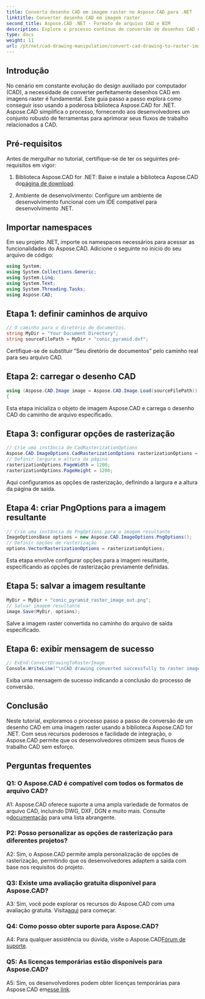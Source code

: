 ```yaml
---
title: Converta desenho CAD em imagem raster no Aspose.CAD para .NET
linktitle: Converter desenho CAD em imagem raster
second_title: Aspose.CAD .NET - Formato de arquivo CAD e BIM
description: Explore o processo contínuo de conversão de desenhos CAD em imagens raster em .NET com Aspose.CAD. Desbloqueie fluxos de trabalho eficientes e aprimore seus projetos CAD sem esforço.
type: docs
weight: 11
url: /pt/net/cad-drawing-manipulation/convert-cad-drawing-to-raster-image/
---
```

## Introdução

No cenário em constante evolução do design auxiliado por computador (CAD), a necessidade de converter perfeitamente desenhos CAD em imagens raster é fundamental. Este guia passo a passo explora como conseguir isso usando a poderosa biblioteca Aspose.CAD for .NET. Aspose.CAD simplifica o processo, fornecendo aos desenvolvedores um conjunto robusto de ferramentas para aprimorar seus fluxos de trabalho relacionados a CAD.

## Pré-requisitos

Antes de mergulhar no tutorial, certifique-se de ter os seguintes pré-requisitos em vigor:

1.  Biblioteca Aspose.CAD for .NET: Baixe e instale a biblioteca Aspose.CAD do[página de download](https://releases.aspose.com/cad/net/).

2. Ambiente de desenvolvimento: Configure um ambiente de desenvolvimento funcional com um IDE compatível para desenvolvimento .NET.

## Importar namespaces

Em seu projeto .NET, importe os namespaces necessários para acessar as funcionalidades do Aspose.CAD. Adicione o seguinte no início do seu arquivo de código:

```csharp
using System;
using System.Collections.Generic;
using System.Linq;
using System.Text;
using System.Threading.Tasks;
using Aspose.CAD;
```

## Etapa 1: definir caminhos de arquivo

```csharp
// O caminho para o diretório de documentos.
string MyDir = "Your Document Directory";
string sourceFilePath = MyDir + "conic_pyramid.dxf";
```

Certifique-se de substituir “Seu diretório de documentos” pelo caminho real para seu arquivo CAD.

## Etapa 2: carregar o desenho CAD

```csharp
using (Aspose.CAD.Image image = Aspose.CAD.Image.Load(sourceFilePath))
{
```

Esta etapa inicializa o objeto de imagem Aspose.CAD e carrega o desenho CAD do caminho de arquivo especificado.

## Etapa 3: configurar opções de rasterização

```csharp
// Crie uma instância de CadRasterizationOptions
Aspose.CAD.ImageOptions.CadRasterizationOptions rasterizationOptions = new Aspose.CAD.ImageOptions.CadRasterizationOptions();
// Definir largura e altura da página
rasterizationOptions.PageWidth = 1200;
rasterizationOptions.PageHeight = 1200;
```

Aqui configuramos as opções de rasterização, definindo a largura e a altura da página de saída.

## Etapa 4: criar PngOptions para a imagem resultante

```csharp
// Crie uma instância de PngOptions para a imagem resultante
ImageOptionsBase options = new Aspose.CAD.ImageOptions.PngOptions();
// Definir opções de rasterização
options.VectorRasterizationOptions = rasterizationOptions;
```

Esta etapa envolve configurar opções para a imagem resultante, especificando as opções de rasterização previamente definidas.

## Etapa 5: salvar a imagem resultante

```csharp
MyDir = MyDir + "conic_pyramid_raster_image_out.png";
// Salvar imagem resultante
image.Save(MyDir, options);
```

Salve a imagem raster convertida no caminho do arquivo de saída especificado.

## Etapa 6: exibir mensagem de sucesso

```csharp
// ExEnd:ConvertDrawingToRasterImage
Console.WriteLine("\nCAD drawing converted successfully to raster image format.\nFile saved at " + MyDir);
```

Exiba uma mensagem de sucesso indicando a conclusão do processo de conversão.

## Conclusão

Neste tutorial, exploramos o processo passo a passo de conversão de um desenho CAD em uma imagem raster usando a biblioteca Aspose.CAD for .NET. Com seus recursos poderosos e facilidade de integração, o Aspose.CAD permite que os desenvolvedores otimizem seus fluxos de trabalho CAD sem esforço.

## Perguntas frequentes

### Q1: O Aspose.CAD é compatível com todos os formatos de arquivo CAD?

A1: Aspose.CAD oferece suporte a uma ampla variedade de formatos de arquivo CAD, incluindo DWG, DXF, DGN e muito mais. Consulte o[documentação](https://reference.aspose.com/cad/net/) para uma lista abrangente.

### P2: Posso personalizar as opções de rasterização para diferentes projetos?

A2: Sim, o Aspose.CAD permite ampla personalização de opções de rasterização, permitindo que os desenvolvedores adaptem a saída com base nos requisitos do projeto.

### Q3: Existe uma avaliação gratuita disponível para Aspose.CAD?

 A3: Sim, você pode explorar os recursos do Aspose.CAD com uma avaliação gratuita. Visita[aqui](https://releases.aspose.com/) para começar.

### Q4: Como posso obter suporte para Aspose.CAD?

 A4: Para qualquer assistência ou dúvida, visite o Aspose.CAD[Fórum de suporte](https://forum.aspose.com/c/cad/19).

### Q5: As licenças temporárias estão disponíveis para Aspose.CAD?
 
 A5: Sim, os desenvolvedores podem obter licenças temporárias para Aspose.CAD em[esse link](https://purchase.aspose.com/temporary-license/).